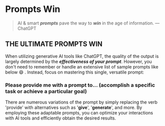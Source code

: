 # Prompts Win


> AI & smart ***prompts*** pave the way to ***win*** in the age of information. 
> — ChatGPT






## THE ULTIMATE PROMPTS WIN

When utilizing generative AI tools like ChatGPT, the quality of the output is largely determined by the ***effectiveness of your prompt***. However, you don't need to remember or handle an extensive list of sample prompts like below 😄 . Instead, focus on mastering this single, versatile prompt:



### **Please provide me with a prompt to... (accomplish a specific task or achieve a particular goal)**

There are numerous variations of the prompt by simply replacing the verb 'provide' with alternatives such as '**give**', '**generate**', and more. By employing these adaptable prompts, you can optimize your interactions with AI tools and efficiently obtain the desired results.
